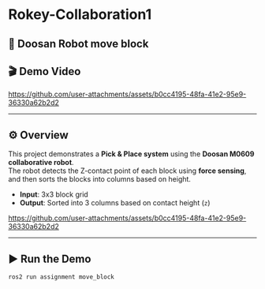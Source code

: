 # Rokey-Collaboration1

## 🦾 Doosan Robot move block



## 🎬 Demo Video

https://github.com/user-attachments/assets/b0cc4195-48fa-41e2-95e9-36330a62b2d2

---

## ⚙️ Overview

This project demonstrates a **Pick & Place system** using the **Doosan M0609 collaborative robot**.  
The robot detects the Z-contact point of each block using **force sensing**, and then sorts the blocks into columns based on height.

- **Input**: 3x3 block grid  
- **Output**: Sorted into 3 columns based on contact height (`z`)


https://github.com/user-attachments/assets/b0cc4195-48fa-41e2-95e9-36330a62b2d2


---

## ▶️ Run the Demo

```bash
ros2 run assignment move_block

